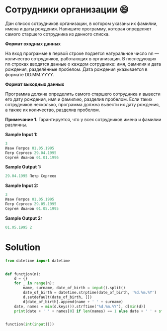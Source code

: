 # Сотрудники организации 😄

Дан список сотрудников организации, в котором указаны их фамилии, имена и даты рождения. Напишите программу, которая
определяет самого старшего сотрудника из данного списка.

**Формат входных данных**

На вход программе в первой строке подается натуральное число nn — количество сотрудников, работающих в организации. В
последующих nn строках вводятся данные о каждом сотруднике: имя, фамилия и дата рождения, разделённые пробелом. Дата
рождения указывается в формате DD.MM.YYYY.

**Формат выходных данных**

Программа должна определить самого старшего сотрудника и вывести его дату рождения, имя и фамилию, разделив пробелом.
Если таких сотрудников несколько, программа должна вывести их дату рождения, а также их количество, разделив пробелом.

**Примечание 1**. Гарантируется, что у всех сотрудников имена и фамилии различны.

**Sample Input 1:**

```python
3
Иван Петров 01.05.1995
Петр Сергеев 29.04.1995
Сергей Иванов 01.01.1996
```

**Sample Output 1:**

```python
29.04.1995 Петр Сергеев
```

**Sample Input 2:**

```python
3
Иван Петров 01.05.1995
Петр Сергеев 29.05.1995
Сергей Иванов 01.05.1995
```

**Sample Output 2:**

```python
01.05.1995 2
```

# Solution

```python
from datetime import datetime


def function(n):
    d = {}
    for _ in range(n):
        name, surname, date_of_birth = input().split()
        date_of_birth = datetime.strptime(date_of_birth, '%d.%m.%Y')
        d.setdefault(date_of_birth, [])
        d[date_of_birth].append(name + ' ' + surname)
    date, names = min(d.keys()).strftime('%d.%m.%Y'), d[min(d)]
    print(date + ' ' + names[0] if len(names) == 1 else date + ' ' + str(len(names)))


function(int(input()))
```